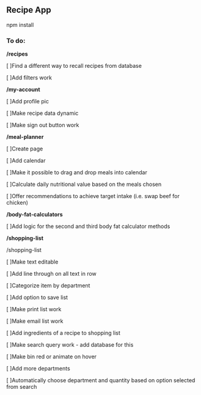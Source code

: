 
## Recipe App

npm install

### To do:


**/recipes**

[ ]Find a different way to recall recipes from database

[ ]Add filters work


**/my-account**

[ ]Add profile pic

[ ]Make recipe data dynamic

[ ]Make sign out button work


**/meal-planner**

[ ]Create page

[ ]Add calendar

[ ]Make it possible to drag and drop meals into calendar

[ ]Calculate daily nutritional value based on the meals chosen

[ ]Offer recommendations to achieve target intake (i.e. swap beef for chicken)

**/body-fat-calculators**

[ ]Add logic for the second and third body fat calculator methods

**/shopping-list**

/shopping-list

[ ]Make text editable

[ ]Add line through on all text in row

[ ]Categorize item by department

[ ]Add option to save list

[ ]Make print list work

[ ]Make email list work

[ ]Add ingredients of a recipe to shopping list

[ ]Make search query work - add database for this

[ ]Make bin red or animate on hover

[ ]Add more departments

[ ]Automatically choose department and quantity based on option selected from search

